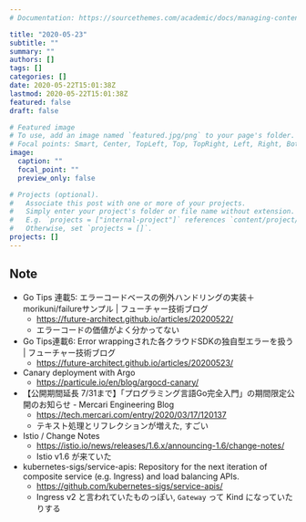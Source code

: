 ```yaml
---
# Documentation: https://sourcethemes.com/academic/docs/managing-content/

title: "2020-05-23"
subtitle: ""
summary: ""
authors: []
tags: []
categories: []
date: 2020-05-22T15:01:38Z
lastmod: 2020-05-22T15:01:38Z
featured: false
draft: false

# Featured image
# To use, add an image named `featured.jpg/png` to your page's folder.
# Focal points: Smart, Center, TopLeft, Top, TopRight, Left, Right, BottomLeft, Bottom, BottomRight.
image:
  caption: ""
  focal_point: ""
  preview_only: false

# Projects (optional).
#   Associate this post with one or more of your projects.
#   Simply enter your project's folder or file name without extension.
#   E.g. `projects = ["internal-project"]` references `content/project/deep-learning/index.md`.
#   Otherwise, set `projects = []`.
projects: []
---
```


## Note

* Go Tips 連載5: エラーコードベースの例外ハンドリングの実装＋morikuni/failureサンプル | フューチャー技術ブログ
  * https://future-architect.github.io/articles/20200522/
  * エラーコードの価値がよく分かってない
* Go Tips連載6: Error wrappingされた各クラウドSDKの独自型エラーを扱う | フューチャー技術ブログ
  * https://future-architect.github.io/articles/20200523/
* Canary deployment with Argo
  * https://particule.io/en/blog/argocd-canary/
* 【公開期間延長 7/31まで】「プログラミング言語Go完全入門」の期間限定公開のお知らせ - Mercari Engineering Blog
  * https://tech.mercari.com/entry/2020/03/17/120137
  * テキスト処理とリフレクションが増えた, すごい
* Istio / Change Notes
  * https://istio.io/news/releases/1.6.x/announcing-1.6/change-notes/
  * Istio v1.6 が来ていた
* kubernetes-sigs/service-apis: Repository for the next iteration of composite service (e.g. Ingress) and load balancing APIs.
  * https://github.com/kubernetes-sigs/service-apis/
  * Ingress v2 と言われていたものっぽい, `Gateway` って Kind になっていたりする
